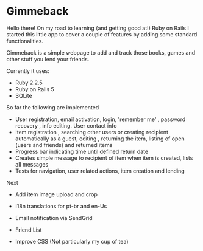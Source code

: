# Gimmeback

Hello there! On my road to learning (and getting good at!) Ruby on Rails I started this little app to cover a couple of features by adding some standard functionalities.

Gimmeback is a simple webpage to add and track those books, games and other stuff you lend your friends.

Currently it uses:

* Ruby 2.2.5
* Ruby on Rails 5
* SQLite


So far the following are implemented

* User registration, email activation, login, 'remember me' , password recovery , info editing. User contact info
* Item registration , searching other users or creating recipient automatically as a guest, editing , returning the item, listing of open (users and friends) and returned items
* Progress bar indicating time until defined return date
* Creates simple message to recipient of item when item is created, lists all messages
* Tests for navigation, user related actions, item creation and lending

Next 
* Add item image upload and crop
* I18n translations for pt-br and en-Us
* Email notification via SendGrid
* Friend List

* Improve CSS (Not particularly my cup of tea)

